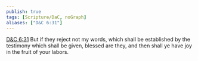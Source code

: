 ```yaml
---
publish: true
tags: [Scripture/DaC, noGraph]
aliases: ["D&C 6:31"]
---
```

[D&C 6:31](https://churchofjesuschrist.org/study/scriptures/dc-testament/dc/6?lang=eng&id=p31#p31) But if they reject not my words, which shall be established by the testimony which shall be given, blessed are they, and then shall ye have joy in the fruit of your labors.
